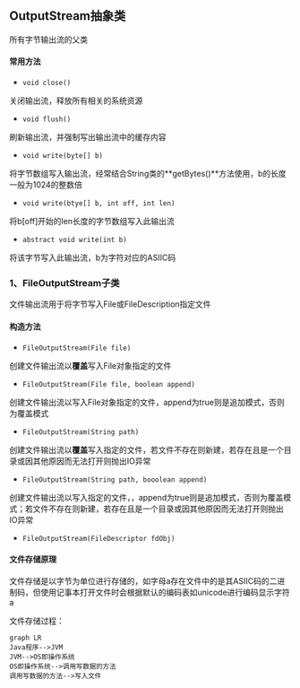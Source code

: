 ## OutputStream抽象类

所有字节输出流的父类

#### 常用方法

- `void close()`

关闭输出流，释放所有相关的系统资源

- `void flush()`

刷新输出流，并强制写出输出流中的缓存内容

- `void write(byte[] b)`

将字节数组写入输出流，经常结合String类的**getBytes()**方法使用，b的长度一般为1024的整数倍

- `void write(btye[] b, int off, int len)`

将b[off]开始的len长度的字节数组写入此输出流

- `abstract void write(int b)`

将该字节写入此输出流，b为字符对应的ASIIC码

### 1、FileOutputStream子类

文件输出流用于将字节写入File或FileDescription指定文件

#### 构造方法

- `FileOutputStream(File file)`

创建文件输出流以**覆盖**写入File对象指定的文件

- `FileOutputStream(File file, boolean append)`

创建文件输出流以写入File对象指定的文件，append为true则是追加模式，否则为覆盖模式

- `FileOutputStream(String path)`

创建文件输出流以**覆盖**写入指定的文件，若文件不存在则新建，若存在且是一个目录或因其他原因而无法打开则抛出IO异常

- `FileOutputStream(String path, booolean append)`

创建文件输出流以写入指定的文件，，append为true则是追加模式，否则为覆盖模式；若文件不存在则新建，若存在且是一个目录或因其他原因而无法打开则抛出IO异常

- `FileOutputStream(FileDescriptor fdObj)`

#### 文件存储原理

文件存储是以字节为单位进行存储的，如字母a存在文件中的是其ASIIC码的二进制码，但使用记事本打开文件时会根据默认的编码表如unicode进行编码显示字符a

文件存储过程：

```mermaid
graph LR
Java程序-->JVM
JVM-->OS即操作系统
OS即操作系统-->调用写数据的方法
调用写数据的方法-->写入文件
```

